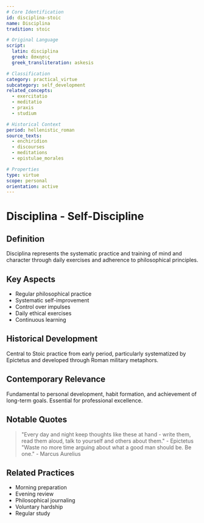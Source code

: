 ```yaml
---
# Core Identification
id: disciplina-stoic
name: Disciplina
tradition: stoic

# Original Language
script:
  latin: disciplina
  greek: ἄσκησις
  greek_transliteration: askesis

# Classification
category: practical_virtue
subcategory: self_development
related_concepts:
  - exercitatio
  - meditatio
  - praxis
  - studium

# Historical Context
period: hellenistic_roman
source_texts:
  - enchiridion
  - discourses
  - meditations
  - epistulae_morales

# Properties
type: virtue
scope: personal
orientation: active
---
```


# Disciplina - Self-Discipline

## Definition
Disciplina represents the systematic practice and training of mind and character through daily exercises and adherence to philosophical principles.

## Key Aspects
- Regular philosophical practice
- Systematic self-improvement
- Control over impulses
- Daily ethical exercises
- Continuous learning

## Historical Development
Central to Stoic practice from early period, particularly systematized by Epictetus and developed through Roman military metaphors.

## Contemporary Relevance
Fundamental to personal development, habit formation, and achievement of long-term goals. Essential for professional excellence.

## Notable Quotes
> "Every day and night keep thoughts like these at hand - write them, read them aloud, talk to yourself and others about them." - Epictetus
> "Waste no more time arguing about what a good man should be. Be one." - Marcus Aurelius

## Related Practices
- Morning preparation
- Evening review
- Philosophical journaling
- Voluntary hardship
- Regular study